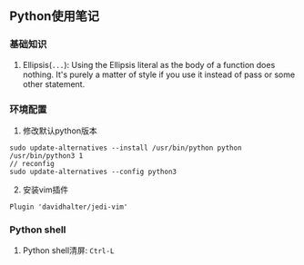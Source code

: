 ## Python使用笔记

### 基础知识

1. Ellipsis(`...`): Using the Ellipsis literal as the body of a function does nothing. It's purely a matter of style if you use it instead of pass or some other statement.

### 环境配置

1. 修改默认python版本
```
sudo update-alternatives --install /usr/bin/python python /usr/bin/python3 1
// reconfig
sudo update-alternatives --config python3
```

2. 安装vim插件
```
Plugin 'davidhalter/jedi-vim'
```

### Python shell

1. Python shell清屏: `Ctrl-L`
